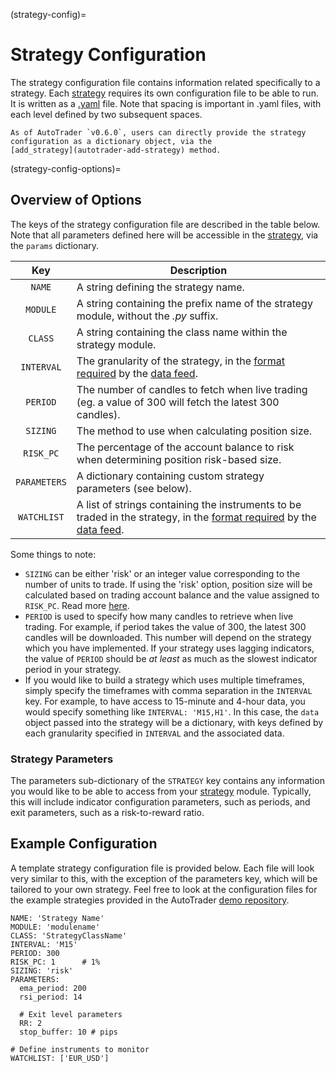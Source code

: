 (strategy-config)=
# Strategy Configuration


The strategy configuration file contains information related specifically to a strategy. Each [strategy](strategies) requires
its own configuration file to be able to run. It is written as a [.yaml](https://www.redhat.com/en/topics/automation/what-is-yaml) 
file. Note that spacing is important in .yaml files, with each level defined by two subsequent spaces.

```{note}
As of AutoTrader `v0.6.0`, users can directly provide the strategy configuration as a dictionary object, via the 
[add_strategy](autotrader-add-strategy) method.
```


(strategy-config-options)=
## Overview of Options
The keys of the strategy configuration file are described in the table below. Note that all parameters defined here will 
be accessible in the [strategy](strategies), via the `params` dictionary. 

| Key | Description |
|:---:|-------------|
|`NAME`| A string defining the strategy name. |
|`MODULE`| A string containing the prefix name of the strategy module, without the *.py* suffix. |
|`CLASS`| A string containing the class name within the strategy module. |
|`INTERVAL`| The granularity of the strategy, in the [format required](autodata) by the [data feed](autotrader#run-configuration). |
|`PERIOD`| The number of candles to fetch when live trading (eg. a value of 300 will fetch the latest 300 candles). |
|`SIZING`| The method to use when calculating position size. |
|`RISK_PC`| The percentage of the account balance to risk when determining position risk-based size.|
|`PARAMETERS`| A dictionary containing custom strategy parameters (see below).|
|`WATCHLIST`| A list of strings containing the instruments to be traded in the strategy, in the [format required](autodata) by the [data feed](autotrader#run-configuration). |

Some things to note:
- `SIZING` can be either 'risk' or an integer value corresponding to the number of units to trade. If using the 'risk' option,
position size will be calculated based on trading account balance and the value assigned to `RISK_PC`. Read more 
[here](broker-utils#position-sizing).
- `PERIOD` is used to specify how many candles to retrieve when live trading. For example, if period takes the value of 300, the 
latest 300 candles will be downloaded. This number will depend on the strategy which you have implemented. If your strategy 
uses lagging indicators, the value of `PERIOD` should be *at least* as much as the slowest indicator period in your strategy.
- If you would like to build a strategy which uses multiple timeframes, simply specify the timeframes with comma separation in
the `INTERVAL` key. For example, to have access to 15-minute and 4-hour data, you would specify something like `INTERVAL: 'M15,H1'`.
In this case, the `data` object passed into the strategy will be a dictionary, with keys defined by each granularity specified
in `INTERVAL` and the associated data.


### Strategy Parameters
The parameters sub-dictionary of the `STRATEGY` key contains any information you would like to be able to access from your 
[strategy](strategies) module. Typically, this will include indicator configuration parameters, such as periods, and exit parameters, 
such as a risk-to-reward ratio. 


## Example Configuration
A template strategy configuration file is provided below. Each file will look very similar to this, with the exception of the 
parameters key, which will be tailored to your own strategy. Feel free to look at the configuration files for the example
strategies provided in the AutoTrader [demo repository](https://github.com/kieran-mackle/autotrader-demo/tree/main/config).

```
NAME: 'Strategy Name'
MODULE: 'modulename'
CLASS: 'StrategyClassName'
INTERVAL: 'M15'
PERIOD: 300
RISK_PC: 1      # 1%
SIZING: 'risk'
PARAMETERS:
  ema_period: 200
  rsi_period: 14
  
  # Exit level parameters
  RR: 2
  stop_buffer: 10 # pips

# Define instruments to monitor
WATCHLIST: ['EUR_USD']
```

